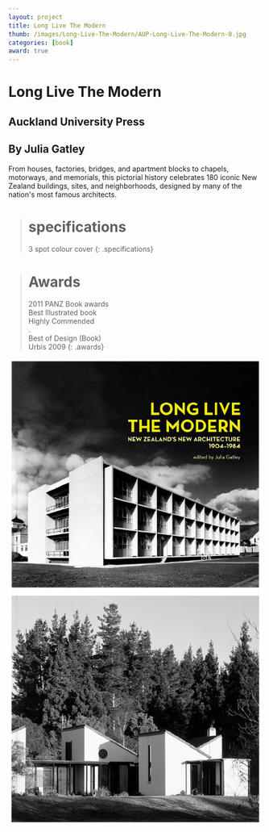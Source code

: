 ```yaml
---
layout: project
title: Long Live The Modern
thumb: /images/Long-Live-The-Modern/AUP-Long-Live-The-Modern-0.jpg
categories: [book]
award: true
---
```


# Long Live The Modern

## Auckland University Press

## By Julia Gatley

From houses, factories, bridges, and apartment blocks to chapels, motorways, and memorials, this pictorial history celebrates 180 iconic New Zealand buildings, sites, and neighborhoods, designed by many of the nation's most famous architects.

> # specifications
> 3 spot colour cover
{: .specifications}

> # Awards
> 2011 PANZ Book awards  
> Best Illustrated book  
> Highly Commended  
> .  
> Best of Design (Book)  
> Urbis 2009 
{: .awards}


![](/images/Long-Live-The-Modern/AUP-Long-Live-The-Modern-1.jpg)
![](/images/Long-Live-The-Modern/AUP-Long-Live-The-Modern-2.jpg)